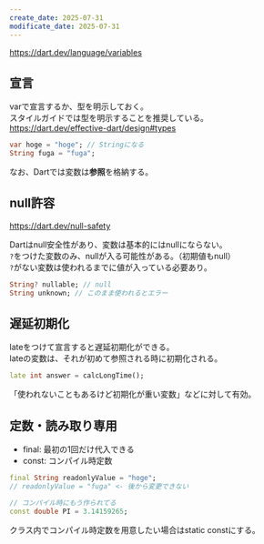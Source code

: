 ```yaml
---
create_date: 2025-07-31
modificate_date: 2025-07-31
---
```

<https://dart.dev/language/variables>

## 宣言
varで宣言するか、型を明示しておく。  
スタイルガイドでは型を明示することを推奨している。  
<https://dart.dev/effective-dart/design#types>
```dart
var hoge = "hoge"; // Stringになる
String fuga = "fuga";
```
なお、Dartでは変数は**参照**を格納する。

## null許容
<https://dart.dev/null-safety>

Dartはnull安全性があり、変数は基本的にはnullにならない。  
`?`をつけた変数のみ、nullが入る可能性がある。（初期値もnull）  
`?`がない変数は使われるまでに値が入っている必要あり。
```dart
String? nullable; // null
String unknown; // このまま使われるとエラー
```

## 遅延初期化
lateをつけて宣言すると遅延初期化ができる。  
lateの変数は、それが初めて参照される時に初期化される。
```dart
late int answer = calcLongTime();
```
「使われないこともあるけど初期化が重い変数」などに対して有効。

## 定数・読み取り専用
* final: 最初の1回だけ代入できる
* const: コンパイル時定数
```dart
final String readonlyValue = "hoge";
// readonlyValue = "fuga" <- 後から変更できない

// コンパイル時にもう作られてる
const double PI = 3.14159265;
```
クラス内でコンパイル時定数を用意したい場合はstatic constにする。